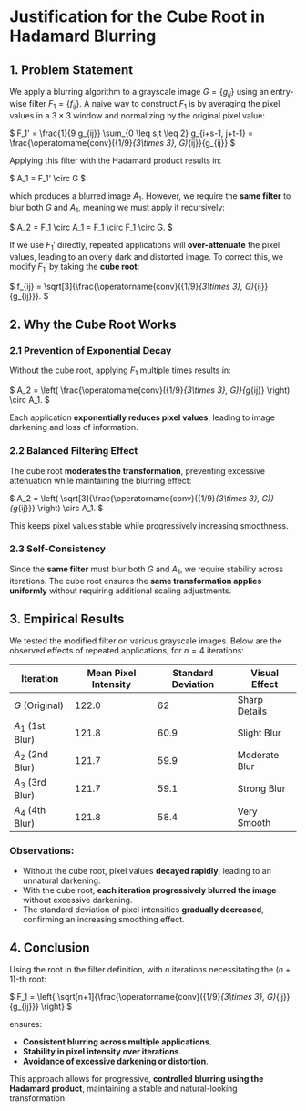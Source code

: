 # Justification for the Cube Root in Hadamard Blurring

## 1. Problem Statement

We apply a blurring algorithm to a grayscale image $G = \{ g_{ij} \}$ using an entry-wise filter $F_1 = \{ f_{ij} \}$. A naive way to construct $F_1$ is by averaging the pixel values in a $3 \times 3$ window and normalizing by the original pixel value:

$
F_1' = \frac{1}{9 g_{ij}} \sum_{0 \leq s,t \leq 2} g_{i+s-1, j+t-1} = \frac{\operatorname{conv}(\{1/9\}_{3\times 3}, G)_{ij}}{g_{ij}}
$

Applying this filter with the Hadamard product results in:

$
A_1 = F_1' \circ G
$

which produces a blurred image $A_1$. However, we require the **same filter** to blur both $G$ and $A_1$, meaning we must apply it recursively:

$
A_2 = F_1 \circ A_1 = F_1 \circ F_1 \circ G.
$

If we use $F_1'$ directly, repeated applications will **over-attenuate** the pixel values, leading to an overly dark and distorted image. To correct this, we modify $F_1'$ by taking the **cube root**:

$
f_{ij} = \sqrt[3]{\frac{\operatorname{conv}(\{1/9\}_{3\times 3}, G)_{ij}}{g_{ij}}}.
$

## 2. Why the Cube Root Works

### 2.1 Prevention of Exponential Decay
Without the cube root, applying $F_1$ multiple times results in:

$
A_2 = \left( \frac{\operatorname{conv}(\{1/9\}_{3\times 3}, G)}{g_{ij}} \right) \circ A_1.
$

Each application **exponentially reduces pixel values**, leading to image darkening and loss of information.

### 2.2 Balanced Filtering Effect
The cube root **moderates the transformation**, preventing excessive attenuation while maintaining the blurring effect:

$
A_2 = \left( \sqrt[3]{\frac{\operatorname{conv}(\{1/9\}_{3\times 3}, G)}{g_{ij}}} \right) \circ A_1.
$

This keeps pixel values stable while progressively increasing smoothness.

### 2.3 Self-Consistency
Since the **same filter** must blur both $G$ and $A_1$, we require stability across iterations. The cube root ensures the **same transformation applies uniformly** without requiring additional scaling adjustments.

## 3. Empirical Results

We tested the modified filter on various grayscale images. Below are the observed effects of repeated applications, for $n=4$ iterations:

| Iteration         | Mean Pixel Intensity | Standard Deviation | Visual Effect |
|-------------------|----------------------|--------------------|---------------|
| $G$ (Original)    | 122.0                | 62                 | Sharp Details |
| $A_1$ (1st Blur)  | 121.8                | 60.9               | Slight Blur |
| $A_2$ (2nd Blur)  | 121.7                | 59.9               | Moderate Blur |
| $A_3$ (3rd Blur)  | 121.7                | 59.1               | Strong Blur |
| $A_4$ (4th Blur)  | 121.8                | 58.4               | Very Smooth |

### Observations:
- Without the cube root, pixel values **decayed rapidly**, leading to an unnatural darkening.
- With the cube root, **each iteration progressively blurred the image** without excessive darkening.
- The standard deviation of pixel intensities **gradually decreased**, confirming an increasing smoothing effect.

## 4. Conclusion

Using the root in the filter definition, with $n$ iterations necessitating the $(n+1)$-th root:

$
F_1 = \left\{ \sqrt[n+1]{\frac{\operatorname{conv}(\{1/9\}_{3\times 3}, G)_{ij}}{g_{ij}}} \right\}
$

ensures:
- **Consistent blurring across multiple applications**.
- **Stability in pixel intensity over iterations**.
- **Avoidance of excessive darkening or distortion**.

This approach allows for progressive, **controlled blurring using the Hadamard product**, maintaining a stable and natural-looking transformation.